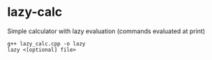# lazy-calc
Simple calculator with lazy evaluation (commands evaluated at print)

``` 
g++ lazy_calc.cpp -o lazy 
lazy <[optional] file>
```
